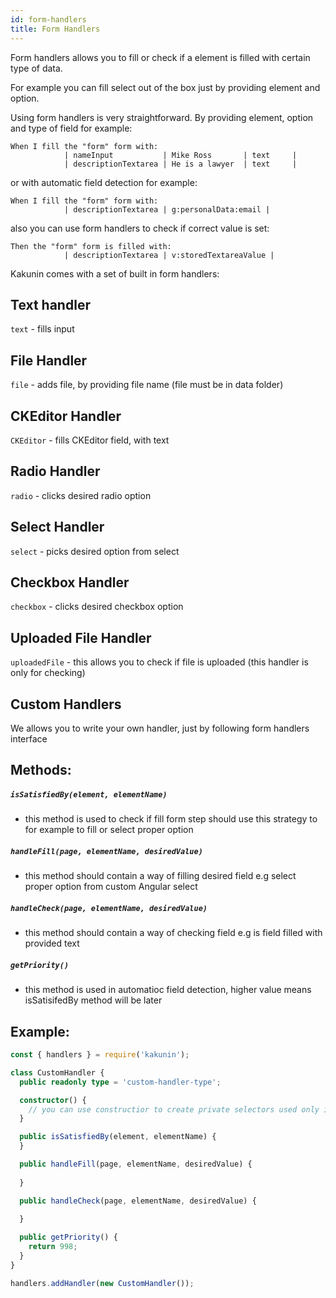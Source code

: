 ```yaml
---
id: form-handlers
title: Form Handlers
---
```


Form handlers allows you to fill or check if a element is filled with certain type of data.

For example you can fill select out of the box just by providing element and option.

Using form handlers is very straightforward.
By providing element, option and type of field for example:

```gherkin
When I fill the "form" form with:
            | nameInput           | Mike Ross       | text     |
            | descriptionTextarea | He is a lawyer  | text     |
```

or with automatic field detection for example:

```gherkin
When I fill the "form" form with:
            | descriptionTextarea | g:personalData:email |
```

also you can use form handlers to check if correct value is set:

```gherkin
Then the "form" form is filled with:
            | descriptionTextarea | v:storedTextareaValue |
```


Kakunin comes with a set of built in form handlers:

## Text handler

`text` - fills input

## File Handler

`file` - adds file, by providing file name (file must be in data folder)

## CKEditor Handler

`CKEditor` - fills CKEditor field, with text

## Radio Handler

`radio` - clicks desired radio option 

## Select Handler

`select` - picks desired option from select

## Checkbox Handler

`checkbox` - clicks desired checkbox option

## Uploaded File Handler

`uploadedFile` - this allows you to check if file is uploaded (this handler is only for checking)

## Custom Handlers

We allows you to write your own handler, just by following
form handlers interface

## Methods:

##### `isSatisfiedBy(element, elementName)`
- this method is used to check if fill form step should use this strategy to for example to fill or select proper option

##### `handleFill(page, elementName, desiredValue)`
- this method should contain a way of filling desired field e.g select proper option from custom Angular select

##### `handleCheck(page, elementName, desiredValue)`
- this method should contain a way of checking field e.g is field filled with provided text

##### `getPriority()` 
 - this method is used in automatioc field detection, higher value means 
 isSatisifedBy method will be later


## Example:
```typescript
const { handlers } = require('kakunin');

class CustomHandler {
  public readonly type = 'custom-handler-type';

  constructor() {
    // you can use constructior to create private selectors used only in handler, but is not necessery
  }

  public isSatisfiedBy(element, elementName) {
  }

  public handleFill(page, elementName, desiredValue) {
    
  }

  public handleCheck(page, elementName, desiredValue) {
    
  }

  public getPriority() {
    return 998;
  }
}

handlers.addHandler(new CustomHandler());
```

